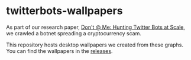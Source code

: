 # twitterbots-wallpapers

As part of our research paper, [Don't @ Me: Hunting Twitter Bots at Scale](https://duo.sc/twitter-bots), we crawled a botnet spreading a cryptocurrency scam.

This repository hosts desktop wallpapers we created from these graphs. You can find the wallpapers in the [releases](https://github.com/duo-labs/twitterbots-wallpapers/releases).